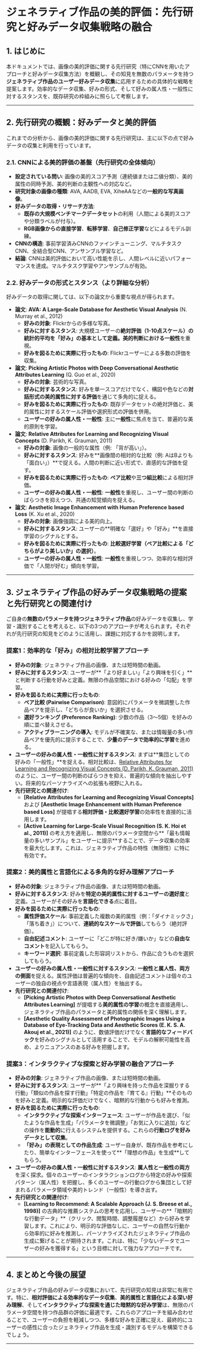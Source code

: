 # ジェネラティブ作品の美的評価：先行研究と好みデータ収集戦略の融合

## 1. はじめに

本ドキュメントでは、画像の美的評価に関する先行研究（特にCNNを用いたアプローチと好みデータ収集方法）を概観し、その知見を無数のパラメータを持つ**ジェネラティブ作品のユーザー好みデータ収集**に応用するための具体的な戦略を提案します。効率的なデータ収集、好みの形式、そして好みの属人性・一般性に対するスタンスを、既存研究の枠組みに照らして考察します。

---

## 2. 先行研究の概観：好みデータと美的評価

これまでの分析から、画像の美的評価に関する先行研究は、主に以下の点で好みデータの収集と利用を行っています。

### 2.1. CNNによる美的評価の基盤（先行研究の全体傾向）

* **設定されている問い**: 画像の美的スコア予測（連続値または二値分類）、美的属性の同時予測、美的判断の主観性への対応など。
* **研究対象の画像の種類**: AVA, AADB, EVA, XiheAAなどの**一般的な写真画像**。
* **好みデータの取得・リサーチ方法**:
    * **既存の大規模ベンチマークデータセット**の利用（人間による美的スコアや分類ラベルが付与）。
    * **RGB画像からの直接学習**、**転移学習**、**自己修正学習**などによるモデル訓練。
* **CNNの構造**: 事前学習済みCNNのファインチューニング、マルチタスクCNN、全結合型CNN、アンサンブル学習など。
* **結論**: CNNは美的評価において高い性能を示し、人間レベルに近いパフォーマンスを達成。マルチタスク学習やアンサンブルが有効。

### 2.2. 好みデータの形式とスタンス（より詳細な分析）

好みデータの取得に関しては、以下の論文から重要な視点が得られます。

* **論文**: **AVA: A Large-Scale Database for Aesthetic Visual Analysis** (N. Murray et al., 2012)
    * **好みの対象**: Flickrからの多様な写真。
    * **好みに対するスタンス**: 大規模ユーザーの**絶対評価（1-10点スケール）**の統計的平均を「好み」の基本として定義。美的判断における**一般性**を重視。
    * **好みを図るために実際に行ったもの**: Flickrユーザーによる多数の評価を収集。
* **論文**: **Picking Artistic Photos with Deep Conversational Aesthetic Attributes Learning** (Q. Guo et al., 2020)
    * **好みの対象**: 芸術的な写真。
    * **好みに対するスタンス**: 好みを単一スコアだけでなく、構図や色などの**対話形式の美的属性に対する評価**を通じて多角的に捉える。
    * **好みを図るために実際に行ったもの**: 既存データセットの絶対評価と、美的属性に対するスケール評価や選択形式の評価を併用。
    * **ユーザーの好みの属人性・一般性**: 主に**一般性**に焦点を当て、普遍的な美的原則を学習。
* **論文**: **Relative Attributes for Learning and Recognizing Visual Concepts** (D. Parikh, K. Grauman, 2011)
    * **好みの対象**: 画像の一般的な属性（例: 「背が高い」）。
    * **好みに対するスタンス**: 好みを**画像間の相対的な比較（例: AはBよりも「面白い」）**で捉える。人間の判断に近い形式で、直感的な評価を促す。
    * **好みを図るために実際に行ったもの**: **ペア比較**や**三つ組比較**による相対評価。
    * **ユーザーの好みの属人性・一般性**: **一般性**を重視し、ユーザー間の判断のばらつきを抑えつつ、共通の知覚傾向を捉える。
* **論文**: **Aesthetic Image Enhancement with Human Preference based Loss** (K. Xu et al., 2020)
    * **好みの対象**: 画像強調による美的向上。
    * **好みに対するスタンス**: ユーザーの**明確な「選好」や「好み」**を直接学習のシグナルとする。
    * **好みを図るために実際に行ったもの**: **比較選好学習（ペア比較による「どちらがより美しいか」の選択）**。
    * **ユーザーの好みの属人性・一般性**: **一般性**を重視しつつ、効率的な相対評価で「人間が好む」傾向を学習。

---

## 3. ジェネラティブ作品の好みデータ収集戦略の提案と先行研究との関連付け

ご自身の**無数のパラメータを持つジェネラティブ作品**の好みデータを収集し、学習・識別することを考えると、以下の3つのアプローチが考えられます。それぞれが先行研究の知見をどのように活用し、課題に対応するかを説明します。

### 提案1：効率的な「好み」の相対比較学習アプローチ

* **好みの対象**: ジェネラティブ作品の画像、または短時間の動画。
* **好みに対するスタンス**: ユーザーが**「より好ましい」「より興味を引く」**と判断する行動を好みと定義。無限の作品空間における好みの「勾配」を学習。
* **好みを図るために実際に行ったもの**:
    * **ペア比較 (Pairwise Comparison)**: 意図的にパラメータを微調整した作品ペアを提示し、「どちらが良いか」を選択させる。
    * **選好ランキング (Preference Ranking)**: 少数の作品（3〜5個）を好みの順に並べ替えさせる。
    * **アクティブラーニングの導入**: モデルが不確実な、または情報量の多い作品ペアを優先的に提示することで、**少量のデータで効率的に学習**を進める。
* **ユーザーの好みの属人性・一般性に対するスタンス**: まずは**集団としての好みの「一般性」**を捉える。相対比較は、[Relative Attributes for Learning and Recognizing Visual Concepts (D. Parikh, K. Grauman, 2011)](#2-2-好みデータの形式とスタンスより詳細な分析) のように、ユーザー間の判断のばらつきを抑え、普遍的な傾向を抽出しやすい。将来的なパーソナライズへの拡張も視野に入れる。
* **先行研究との関連付け**:
    * **[Relative Attributes for Learning and Recognizing Visual Concepts]** および **[Aesthetic Image Enhancement with Human Preference based Loss]** が提唱する**相対評価・比較選好学習**の効率性を直接的に活用します。
    * **[Active Learning for Large-Scale Visual Recognition (S. K. Hoi et al., 2011)]** の考え方を適用し、無限のパラメータ空間から**「最も情報量の多いサンプル」をユーザーに提示**することで、データ収集の効率を最大化します。これは、ジェネラティブ作品の特性（無限性）に特に有効です。

### 提案2：美的属性と言語化による多角的な好み理解アプローチ

* **好みの対象**: ジェネラティブ作品の画像、または短時間の動画。
* **好みに対するスタンス**: 好みを**特定の美的属性に対するユーザーの選好度**と定義。ユーザーがその好みを**言語化できる**点に着目。
* **好みを図るために実際に行ったもの**:
    * **属性評価スケール**: 事前定義した複数の美的属性（例：「ダイナミックさ」「落ち着き」）について、**連続的なスケールで評価**してもらう（絶対評価）。
    * **自由記述コメント**: ユーザーに「どこが特に好き/嫌いか」などの**自由なコメント**を記入してもらう。
    * **キーワード選択**: 事前定義した形容詞リストから、作品に合うものを選択してもらう。
* **ユーザーの好みの属人性・一般性に対するスタンス**: **一般性と属人性、両方の側面**を捉える。属性評価は普遍的な傾向を、自由記述コメントは個々のユーザーの独自の視点や言語表現（属人性）を抽出する。
* **先行研究との関連付け**:
    * **[Picking Artistic Photos with Deep Conversational Aesthetic Attributes Learning]** が提唱する**美的属性の学習**の概念を直接適用し、ジェネラティブ作品のパラメータと美的属性の関係を深く理解します。
    * **[Aesthetic Quality Assessment of Photographic Images Using a Database of Eye-Tracking Data and Aesthetic Scores (E. K. S. A. Akouj et al., 2021)]** のように、数値評価だけでなく**言語的なフィードバック**を好みのシグナルとして活用することで、モデルの解釈可能性を高め、よりニュアンスのある好みを把握します。

### 提案3：インタラクティブな探索と好み学習の融合アプローチ

* **好みの対象**: ジェネラティブ作品の画像、または短時間の動画。
* **好みに対するスタンス**: ユーザーが**「より興味を持った作品を深掘りする行動」「類似の作品を探す行動」「特定の作品を『育てる』行動」**そのものを好みと定義。明示的な評価だけでなく、暗黙的な行動からも好みを推測。
* **好みを図るために実際に行ったもの**:
    * **インタラクティブな探索インターフェース**: ユーザーが作品を選び、「似たような作品を生成」「パラメータを微調整」「お気に入りに追加」などの操作を**能動的**に行えるシステムを提供する。これらの**行動ログを好みデータとして収集**。
    * **「好み」の表現としての作品生成**: ユーザー自身が、既存作品を参考にしたり、簡単なインターフェースを使って**「理想の作品」を生成**してもらう。
* **ユーザーの好みの属人性・一般性に対するスタンス**: **属人性と一般性の両方**を深く探求。個々のユーザーのインタラクションログから特定の好みや探索パターン（属人性）を把握し、多くのユーザーの行動ログから集団として好まれるパラメータ領域や美的トレンド（一般性）を導き出す。
* **先行研究との関連付け**:
    * **[Learning to Recommend: A Scalable Approach (J. S. Breese et al., 1998)]** の古典的な推薦システムの思考を応用し、ユーザーの**「暗黙的な行動データ」**（クリック、閲覧時間、調整履歴など）から好みを学習します。これにより、明示的な評価なしに、ユーザーの自然な行動から効率的に好みを推測し、パーソナライズされたジェネラティブ作品の生成に繋げることが期待されます。これは、特に「少ないデータでユーザーの好みを獲得する」という目標に対して強力なアプローチです。

---

## 4. まとめと今後の展望

ジェネラティブ作品の好みデータ収集において、先行研究の知見は非常に有用です。特に、**相対評価による効率的なデータ収集**、**美的属性と言語化による深い好み理解**、そして**インタラクティブな探索を通じた暗黙的な好み学習**は、無限のパラメータ空間を持つ作品群の評価に最適です。これらのアプローチを組み合わせることで、ユーザーの負担を軽減しつつ、多様な好みを正確に捉え、最終的にユーザーの感性に合ったジェネラティブ作品を生成・識別するモデルを構築できるでしょう。

---